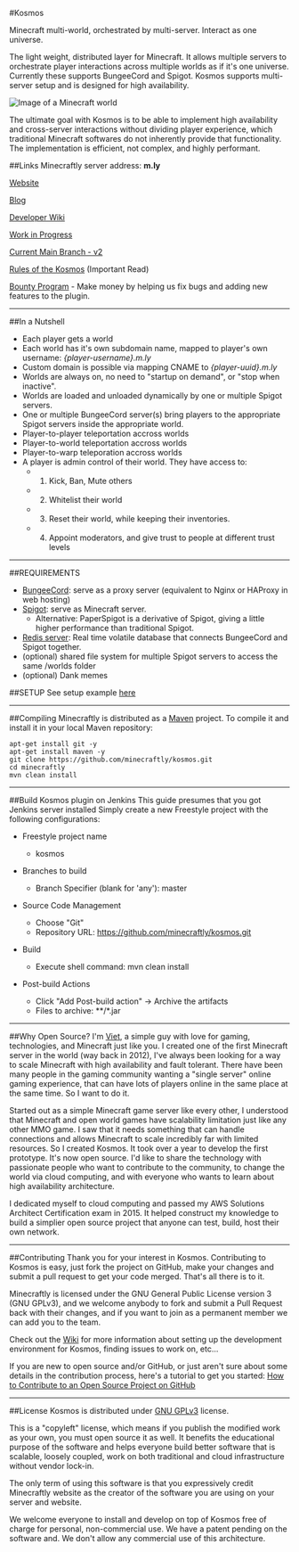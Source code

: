 #Kosmos

Minecraft multi-world, orchestrated by multi-server. Interact as one universe.

The light weight, distributed layer for Minecraft. It allows multiple servers to orchestrate player interactions across multiple worlds as if it's one universe. Currently these supports BungeeCord and Spigot. Kosmos supports multi-server setup and is designed for high availability.

![Image of a Minecraft world](https://i.imgur.com/sjtYfym.png)

The ultimate goal with Kosmos is to be able to implement high availability and cross-server interactions without dividing player experience, which traditional Minecraft softwares do not inherently provide that functionality. The implementation is efficient, not complex, and highly performant.

##Links
Minecraftly server address: **m.ly**

[Website](http://m.ly)

[Blog](https://blog.minecraftly.com)

[Developer Wiki](https://github.com/minecraftly/kosmos/wiki)

[Work in Progress](https://github.com/minecraftly/kosmos/wiki/WIP)

[Current Main Branch - v2](https://github.com/minecraftly/kosmos/tree/v2)

[Rules of the Kosmos](https://github.com/minecraftly/kosmos/wiki/Plugin-Rules) (Important Read)

[Bounty Program](http://mc.ly/bounty) - Make money by helping us fix bugs and adding new features to the plugin.

---

##In a Nutshell
  - Each player gets a world
  - Each world has it's own subdomain name, mapped to player's own username: *{player-username}.m.ly*
  - Custom domain is possible via mapping CNAME to *{player-uuid}.m.ly*
  - Worlds are always on, no need to "startup on demand", or "stop when inactive".
  - Worlds are loaded and unloaded dynamically by one or multiple Spigot servers.
  - One or multiple BungeeCord server(s) bring players to the appropriate Spigot servers inside the appropriate world.
  - Player-to-player teleportation accross worlds
  - Player-to-world teleportation accross worlds
  - Player-to-warp teleporation accross worlds
  - A player is admin control of their world. They have access to:
    - 1. Kick, Ban, Mute others
    - 2. Whitelist their world
    - 3. Reset their world, while keeping their inventories.
    - 4. Appoint moderators, and give trust to people at different trust levels

---

##REQUIREMENTS
 * [BungeeCord](https://www.spigotmc.org/wiki/bungeecord/): serve as a proxy server (equivalent to Nginx or HAProxy in web hosting)
 * [Spigot](https://www.spigotmc.org/wiki/spigot/): serve as Minecraft server.
   - Alternative: PaperSpigot is a derivative of Spigot, giving a little higher performance than traditional Spigot.
 * [Redis server](https://redis.io/): Real time volatile database that connects BungeeCord and Spigot together.
 * (optional) shared file system for multiple Spigot servers to access the same /worlds folder
 * (optional) Dank memes
 
##SETUP
  See setup example [here](https://github.com/minecraftly/kosmos/wiki/Setup)
  
---

##Compiling
Minecraftly is distributed as a [Maven](http://maven.apache.org/) project. To compile it and install it in your local Maven repository:

```git
apt-get install git -y
apt-get install maven -y
git clone https://github.com/minecraftly/kosmos.git
cd minecraftly
mvn clean install
```

---

##Build Kosmos plugin on Jenkins
This guide presumes that you got Jenkins server installed
Simply create a new Freestyle project with the following configurations:

- Freestyle project name
  - kosmos

- Branches to build
  - Branch Specifier (blank for 'any'): master

- Source Code Management
  - Choose "Git"
  - Repository URL: https://github.com/minecraftly/kosmos.git

- Build
  - Execute shell command: mvn clean install
  
- Post-build Actions
  - Click "Add Post-build action" -> Archive the artifacts
  - Files to archive: **/*.jar

---

##Why Open Source?
  I'm [Viet](http://vi.et), a simple guy with love for gaming, technologies, and Minecraft just like you. I created one of the first Minecraft server in the world (way back in 2012), I've always been looking for a way to scale Minecraft with high availability and fault tolerant. There have been many people in the gaming community wanting a "single server" online gaming experience, that can have lots of players online in the same place at the same time. So I want to do it.

  Started out as a simple Minecraft game server like every other, I understood that Minecraft and open world games have scalability limitation just like any other MMO game. I saw that it needs something that can handle connections and allows Minecraft to scale incredibly far with limited resources. So I created Kosmos. It took over a year to develop the first prototype. It's now open source. I'd like to share the technology with passionate people who want to contribute to the community, to change the world via cloud computing, and with everyone who wants to learn about high availability architecture.

  I dedicated myself to cloud computing and passed my AWS Solutions Architect Certification exam in 2015. It helped construct my knowledge to build a simplier open source project that anyone can test, build, host their own network.

---

##Contributing
 Thank you for your interest in Kosmos. Contributing to Kosmos is easy, just fork the project on GitHub, make your changes and submit a pull request to get your code merged. That's all there is to it.
 
 Minecraftly is licensed under the GNU General Public License version 3 (GNU GPLv3), and we welcome anybody to fork and submit a Pull Request back with their changes, and if you want to join as a permanent member we can add you to the team.

 Check out the [Wiki](https://github.com/minecraftly/minecraftly/wiki) for more information about setting up the development environment for Kosmos, finding issues to work on, etc...

 If you are new to open source and/or GitHub, or just aren't sure about some details in the contribution process, here's a tutorial to get you started:
[How to Contribute to an Open Source Project on GitHub](https://egghead.io/series/how-to-contribute-to-an-open-source-project-on-github)

---

##License
 Kosmos is distributed under [GNU GPLv3](LICENSE) license.
 
 This is a "copyleft" license, which means if you publish the modified work as your own, you must open source it as well. It benefits the educational purpose of the software and helps everyone build better software that is scalable, loosely coupled, work on both traditional and cloud infrastructure without vendor lock-in.
 
 The only term of using this software is that you expressively credit Minecraftly website as the creator of the software you are using on your server and website.
 
 We welcome everyone to install and develop on top of Kosmos free of charge for personal, non-commercial use. We have a patent pending on the software and. We don't allow any commercial use of this architecture.

